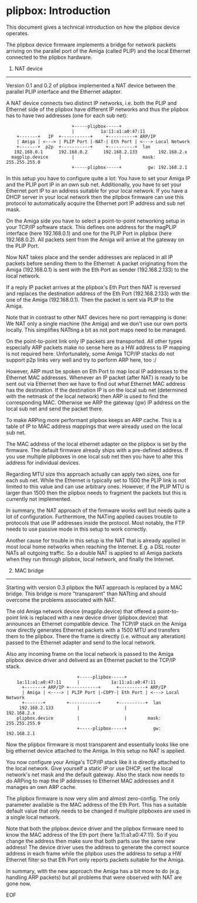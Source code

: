 plipbox: Introduction
=====================

This document gives a technical introduction on how the plipbox device operates.

The plipbox device firmware implements a bridge for network packets arriving
on the parallel port of the Amiga (called PLIP) and the local Ethernet connected
to the plipbox hardware.

1. NAT device
-------------

Version 0.1 and 0.2 of plipbox implemented a NAT device between the parallel
PLIP interface and the Ethernet adapter.

A NAT device connects two distinct IP networks, i.e. both the PLIP and Ethernet
side of the plipbox have different IP networks and thus the plipbox has to 
have two addresses (one for each sub net):

                             +-----plipbox-----+
                             |          1a:11:a1:a0:47:11        
        +-------+   IP  +-----------+     +----------+ ARP/IP
        | Amiga | <---> | PLIP Port |-NAT-| Eth Port | <---> Local Network
        +-------+  p2p  +-----------+     +----------+  lan
       192.168.0.1      192.168.0.2      192.168.2.133        192.168.2.x
      magplip.device         |                 |        mask: 255.255.255.0
                             +-----plipbox-----+          gw: 192.168.2.1
                                                  

In this setup you have to configure quite a lot: You have to set your Amiga IP
and the PLIP port IP in an own sub net. Additionally, you have to set your
Ethernet port IP to an address suitable for your local network. If you have a
DHCP server in your local network then the plipbox firmware can use this
protocol to automatically acquire the Ethernet port IP address and sub net mask.

On the Amiga side you have to select a point-to-point networking setup in your
TCP/IP software stack. This defines one address for the magPLIP interface
(here 192.168.0.1) and one for the PLIP Port in plipbox (here 192.168.0.2).
All packets sent from the Amiga will arrive at the gateway on the PLIP Port.

Now NAT takes place and the sender addresses are replaced in all IP packets
before sending them to the Ethernet: A packet originating from the Amiga
(192.168.0.1) is sent with the Eth Port as sender (192.168.2.133) to the
local network.

If a reply IP packet arrives at the plipbox's Eth Port then NAT is reversed
and replaces the destination address of the Eth Port (192.168.2.133) with
the one of the Amiga (192.168.0.1). Then the packet is sent via PLIP to the
Amiga.

Note that in contrast to other NAT devices here no port remapping is done:
We NAT only a single machine (the Amiga) and we don't use our own ports locally.
This simplifies NATting a bit as not port maps need to be managed.

On the point-to-point link only IP packets are transported. All other types
especially ARP packets make no sense here as a HW address to IP mapping is not
required here. Unfortunately, some Amiga TCP/IP stacks do not support p2p links
very well and try to perform ARP here, too :/

However, ARP must be spoken on Eth Port to map local IP addresses to the
Ethernet MAC addresses. Whenever an IP packet (after NAT) is ready to be sent
out via Ethernet then we have to find out what Ethernet MAC address has the
destination. If the destination IP is on the local sub net (determined with the
netmask of the local network) then ARP is used to find the corresponding MAC.
Otherwise we ARP the gateway (gw) IP address on the local sub net and send
the packet there.

To make ARPing more performant plipbox keeps an ARP cache. This is a table
of IP to MAC address mappings that were already used on the local sub net.

The MAC address of the local ethernet adapter on the plipbox is set by the
firmware. The default firmware already ships with a pre-defined address. If
you use multiple plipboxes in one local sub net then you have to alter this
address for individual devices.

Regarding MTU size this approach actually can apply two sizes, one for each sub
net. While the Ethernet is typically set to 1500 the PLIP link is not limited
to this value and can use arbitrary ones. However, if the PLIP MTU is larger
than 1500 then the plipbox needs to fragment the packets but this is currently
not implemented.

In summary, the NAT approach of the firmware works well but needs quite a lot
of configuration. Furthermore, the NATing applied causes trouble to protocols
that use IP addresses inside the protocol. Most notably, the FTP needs to use
passive mode in this setup to work correctly.

Another cause for trouble in this setup is the NAT that is already applied in
most local home networks when reaching the Internet. E.g. a DSL router NATs all
outgoing traffic. So a double NAT is applied to all Amiga packets when they run
through plipbox, local network, and finally the Internet.

2. MAC bridge
-------------

Starting with version 0.3 plipbox the NAT approach is replaced by a MAC bridge.
This bridge is more "transparent" than NATting and should overcome the problems
associated with NAT.

The old Amiga network device (magplip.device) that offered a point-to-point
link is replaced with a new device driver (plipbox.device) that announces an
Ethernet compatible device. The TCP/IP stack on the Amiga now directly
generates Ethernet packets with a 1500 MTU and transfers them to the plipbox.
There the frame is directly (i.e. without any alteration) passed to the
Ethernet adapter and send to the local network.

Also any incoming frame on the local network is passed to the Amiga plipbox
device driver and deliverd as an Ethernet packet to the TCP/IP stack.

                               +-----plipbox-----+
        1a:11:a1:a0:47:11      |            1a:11:a1:a0:47:11        
          +-------+ ARP/IP +-----------+      +----------+ ARP/IP
          | Amiga | <----> | PLIP Port |-COPY-| Eth Port | <---> Local Network
          +-------+        +-----------+      +----------+  lan
         192.168.2.133         |                 |              192.168.2.x
        plipbox.device         |                 |        mask: 255.255.255.0
                               +-----plipbox-----+          gw: 192.168.2.1
                                                   

Now the plipbox firmware is most transparent and essentially looks like one big
ethernet device attached to the Amiga. In this setup no NAT is applied.

You now configure your Amiga's TCP/IP stack like it is directly attached to the
local network. Give yourself a static IP or use DHCP, set the local network's
net mask and the default gateway. Also the stack now needs to do ARPing to map
the IP addresses to Ethernet MAC addresses and it manages an own ARP cache.

The plipbox firmware is now very slim and almost zero-config. The only
parameter available is the MAC address of the Eth Port. This has a suitable
default value that only needs to be changed if multiple plipboxes are used in a
single local network.

Note that both the plipbox.device driver and the plipbox firmware need to know
the MAC address of the Eth port (here 1a:11:a1:a0:47:11). So if you change the
address then make sure that both parts use the same new address! The device
driver uses the address to generate the correct source address in each frame
while the plipbox uses the address to setup a HW Ethernet filter so that Eth
Port only reports packets suitable for the Amiga.

In summary, with the new approach the Amiga has a bit more to do (e.g. handling
ARP packets) but all problems that were observed with NAT are gone now.

EOF
 